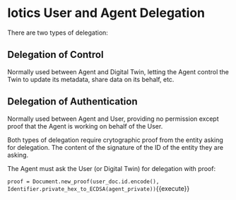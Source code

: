 # Iotics User and Agent Delegation

There are two types of delegation:

## Delegation of Control

Normally used between Agent and Digital Twin, letting the Agent control the Twin to update its metadata, share data on its behalf, etc.  

## Delegation of Authentication 

Normally used between Agent and User, providing no permission except proof that the Agent is working on behalf of the User.

Both types of delegation require crytographic proof from the entity asking for delegation. The content of the signature of the ID of the entity they are asking.

The Agent must ask the User (or Digital Twin) for delegation with proof:

`proof = Document.new_proof(user_doc.id.encode(), Identifier.private_hex_to_ECDSA(agent_private))`{{execute}}

